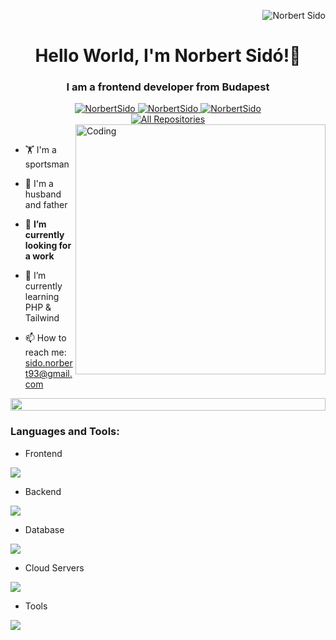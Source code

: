 <p align="right">
  <img src="https://komarev.com/ghpvc/?username=NorbertSido&label=Profile%20views&color=0e75b6&style=flat" alt="Norbert Sido" />
</p>

<h1 align="center">Hello World, I'm Norbert Sidó!👋 </h1>
<h3 align="center">I am a frontend developer from <b>Budapest</b></h3>

<div align="center">
  <a href="https://norbertsido.github.io/MyPortfolio/" target="_blank">
      <img src="https://img.shields.io/badge/Portfolio-DC143C?style=for-the-badge&logo=medium&logoColor=white" alt="NorbertSido" />
  </a>
  <a href="https://www.linkedin.com/in/norbertsido/" target="_blank">
     <img src="https://img.shields.io/badge/LinkedIn-0077B5?style=for-the-badge&logo=linkedin&logoColor=white" alt="NorbertSido"/>
  </a>
  <a href="https://www.facebook.com/norbert.sido.9/" target="_blank">
    <img src="https://img.shields.io/badge/Facebook-20BEFF?&style=for-the-badge&logo=facebook&logoColor=white" alt="NorbertSido"  />
  </a> <br>
   <a href="https://github.com/NorbertSido?tab=repositories" target="_blank">
     <img alt="All Repositories" title="All Repositories" src="https://img.shields.io/badge/-All%20Repos-2962FF?style=for-the-badge&logo=koding&logoColor=white"/>
   </a>
</div>

<img align="right" alt="Coding" width="400" src="https://user-images.githubusercontent.com/74038190/229223263-cf2e4b07-2615-4f87-9c38-e37600f8381a.gif">
<br>


- 🏋️ I'm a sportsman

- 👨 I'm a husband and father

- 🔭 **I’m currently looking for a work**

- 🌱 I’m currently learning PHP & Tailwind

- 📫 How to reach me: sido.norbert93@gmail.com

<img src="https://i.imgur.com/dBaSKWF.gif" height="20" width="100%"><br>

<h3 align="left">Languages and Tools:</h3>

- Frontend
<p align="left">
  <a href="https://skillicons.dev">
    <img src="https://skillicons.dev/icons?i=html,css,sass,bootstrap,js,ts,angular,react" />
  </a>
</p>

- Backend
<p align="left">
  <a href="https://skillicons.dev">
    <img src="https://skillicons.dev/icons?i=nodejs,php" />
  </a>
</p>

- Database
<p align="left">
  <a href="https://skillicons.dev">
    <img src="https://skillicons.dev/icons?i=mongodb" />
  </a>
</p>

- Cloud Servers
<p align="left">
  <a href="https://skillicons.dev">
    <img src="https://skillicons.dev/icons?i=firebase" />
  </a>
</p>

- Tools
<p align="left">
  <a href="https://skillicons.dev">
    <img src="https://skillicons.dev/icons?i=git,github,webpack,jest,figma,vscode" />
  </a>
</p>

